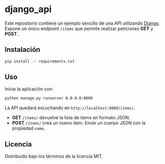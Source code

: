 # django_api

Este repositorio contiene un ejemplo sencillo de una API utilizando [Django](https://www.djangoproject.com/). Expone un único endpoint `/items` que permite realizar peticiones **GET** y **POST**.

## Instalación

```bash
pip install -r requirements.txt
```

## Uso

Inicie la aplicación con:

```bash
python manage.py runserver 0.0.0.0:8000
```

La API quedará escuchando en `http://localhost:8000/items/`.

- **GET** `/items/` devuelve la lista de items en formato JSON.
- **POST** `/items/` crea un nuevo item. Envíe un cuerpo JSON con la propiedad `name`.

## Licencia

Distribuido bajo los términos de la licencia MIT.
